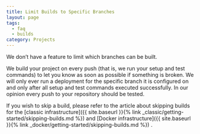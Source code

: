 ```yaml
---
title: Limit Builds to Specific Branches
layout: page
tags:
  - faq
  - builds
category: Projects
---
```

We don’t have a feature to limit which branches can be built.

We build your project on every push (that is, we run your setup and test commands) to let you know as soon as possible if something is broken. We will only ever run a deployment for the specific branch it is configured on and only after all setup and test commands executed successfully. In our opinion every push to your repository should be tested.

If you wish to skip a build, please refer to the article about skipping builds for the [classic infrastructure]({{ site.baseurl }}{% link _classic/getting-started/skipping-builds.md %}) and [Docker infrastructure]({{ site.baseurl }}{% link _docker/getting-started/skipping-builds.md %}) .
